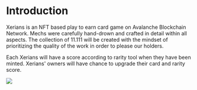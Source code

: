 # Introduction

Xerians is an NFT based play to earn card game on Avalanche Blockchain Network. Mechs were carefully hand-drown and crafted in detail within all aspects. The collection of 11.111 will be created with the mindset of prioritizing the quality of the work in order to please our holders.&#x20;



Each Xerians will have a score according to rarity tool when they have been minted. Xerians' owners will have chance to upgrade their card and rarity score.

&#x20;                              &#x20;

![](.gitbook/assets/Mechs\_Plays\_Cards.png)
